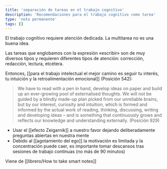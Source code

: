 ```yaml
---
title: 'separación de tareas en el trabajo cognitivo'
description: 'Recomendaciones para el trabajo cognitivo como tarea'
type: 'nota permanente'
tags: []
---
```


El trabajo cognitivo requiere atención dedicada. La multitarea no es una buena idea.

Las tareas que englobamos con la expresión «escribir» son de muy diversos tipos y requieren diferentes tipos de atención: corrección, redacción, lectura, etcétera.

Entonces, [[para el trabajo intelectual el mejor camino es seguir tu interés, tu intuición y la retroalimentación emocional]] (Posición 542):

> We have to read with a pen in hand, develop ideas on paper and build up an ever-growing pool of externalised thoughts. We will not be guided by a blindly made-up plan picked from our unreliable brains, but by our interest, curiosity and intuition, which is formed and informed by the actual work of reading, thinking, discussing, writing and developing ideas – and is something that continuously grows and reflects our knowledge and understanding externally. (Posición 929)

- Usar el [[efecto Zeigarnik]] a nuestro favor dejando deliberadamente preguntas abiertas en nuestra mente
- Debido al [[agotamiento del ego]] la motivación es limitada y la concentración puede caer, es importante tomar descansos tras sesiones de trabajo continuas (no más de 90 minutos)

Viene de [[librero/How to take smart notes]]